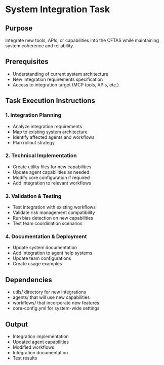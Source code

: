 # System Integration Task

## Purpose
Integrate new tools, APIs, or capabilities into the CFTAS while maintaining system coherence and reliability.

## Prerequisites
- Understanding of current system architecture
- New integration requirements specification
- Access to integration target (MCP tools, APIs, etc.)

## Task Execution Instructions

### 1. Integration Planning
- Analyze integration requirements
- Map to existing system architecture
- Identify affected agents and workflows
- Plan rollout strategy

### 2. Technical Implementation
- Create utility files for new capabilities
- Update agent capabilities as needed
- Modify core configuration if required
- Add integration to relevant workflows

### 3. Validation & Testing
- Test integration with existing workflows
- Validate risk management compatibility
- Run bias detection on new capabilities
- Test team coordination scenarios

### 4. Documentation & Deployment
- Update system documentation
- Add integration to agent help systems
- Update team configurations
- Create usage examples

## Dependencies
- utils/ directory for new integrations
- agents/ that will use new capabilities
- workflows/ that incorporate new features
- core-config.yml for system-wide settings

## Output
- Integration implementation
- Updated agent capabilities
- Modified workflows
- Integration documentation
- Test results
